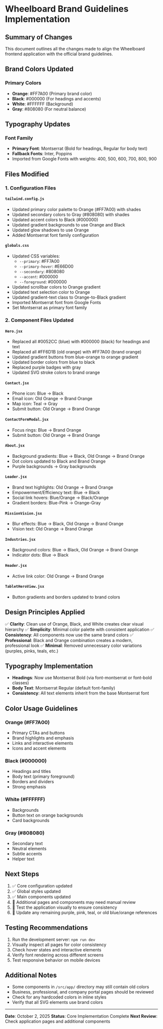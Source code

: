 # Wheelboard Brand Guidelines Implementation

## Summary of Changes

This document outlines all the changes made to align the Wheelboard frontend application with the official brand guidelines.

## Brand Colors Updated

### Primary Colors

- **Orange**: #FF7A00 (Primary brand color)
- **Black**: #000000 (For headings and accents)
- **White**: #FFFFFF (Background)
- **Gray**: #808080 (For neutral balance)

## Typography Updates

### Font Family

- **Primary Font**: Montserrat (Bold for headings, Regular for body text)
- **Fallback Fonts**: Inter, Poppins
- Imported from Google Fonts with weights: 400, 500, 600, 700, 800, 900

## Files Modified

### 1. Configuration Files

#### `tailwind.config.js`

- Updated primary color palette to Orange (#FF7A00) with shades
- Updated secondary colors to Gray (#808080) with shades
- Updated accent colors to Black (#000000)
- Updated gradient backgrounds to use Orange and Black
- Updated glow shadows to use Orange
- Added Montserrat font family configuration

#### `globals.css`

- Updated CSS variables:
  - `--primary`: #FF7A00
  - `--primary-hover`: #E66D00
  - `--secondary`: #808080
  - `--accent`: #000000
  - `--foreground`: #000000
- Updated scrollbar colors to Orange gradient
- Updated text selection color to Orange
- Updated gradient-text class to Orange-to-Black gradient
- Imported Montserrat font from Google Fonts
- Set Montserrat as primary font family

### 2. Component Files Updated

#### `Hero.jsx`

- Replaced all #0052CC (blue) with #000000 (black) for headings and text
- Replaced all #FF6D1B (old orange) with #FF7A00 (brand orange)
- Updated gradient buttons from blue-orange to orange gradient
- Updated border colors from blue to black
- Replaced purple badges with gray
- Updated SVG stroke colors to brand orange

#### `Contact.jsx`

- Phone icon: Blue → Black
- Email icon: Old Orange → Brand Orange
- Map icon: Teal → Gray
- Submit button: Old Orange → Brand Orange

#### `ContactFormModal.jsx`

- Focus rings: Blue → Brand Orange
- Submit button: Old Orange → Brand Orange

#### `About.jsx`

- Background gradients: Blue → Black, Old Orange → Brand Orange
- Dot colors updated to Black and Brand Orange
- Purple backgrounds → Gray backgrounds

#### `Leader.jsx`

- Brand text highlights: Old Orange → Brand Orange
- Empowerment/Efficiency text: Blue → Black
- Social link hovers: Blue/Orange → Black/Orange
- Gradient borders: Blue-Pink → Orange-Gray

#### `MissionVision.jsx`

- Blur effects: Blue → Black, Old Orange → Brand Orange
- Vision text: Old Orange → Brand Orange

#### `Industries.jsx`

- Background colors: Blue → Black, Old Orange → Brand Orange
- Indicator dots: Blue → Black

#### `Header.jsx`

- Active link color: Old Orange → Brand Orange

#### `TabletHeroView.jsx`

- Button gradients and borders updated to brand colors

## Design Principles Applied

✅ **Clarity**: Clean use of Orange, Black, and White creates clear visual hierarchy
✅ **Simplicity**: Minimal color palette with consistent application
✅ **Consistency**: All components now use the same brand colors
✅ **Professional**: Black and Orange combination creates a modern, professional look
✅ **Minimal**: Removed unnecessary color variations (purples, pinks, teals, etc.)

## Typography Implementation

- **Headings**: Now use Montserrat Bold (via font-montserrat or font-bold classes)
- **Body Text**: Montserrat Regular (default font-family)
- **Consistency**: All text elements inherit from the base Montserrat font

## Color Usage Guidelines

### Orange (#FF7A00)

- Primary CTAs and buttons
- Brand highlights and emphasis
- Links and interactive elements
- Icons and accent elements

### Black (#000000)

- Headings and titles
- Body text (primary foreground)
- Borders and dividers
- Strong emphasis

### White (#FFFFFF)

- Backgrounds
- Button text on orange backgrounds
- Card backgrounds

### Gray (#808080)

- Secondary text
- Neutral elements
- Subtle accents
- Helper text

## Next Steps

1. ✅ Core configuration updated
2. ✅ Global styles updated
3. ✅ Main components updated
4. 🔄 Additional pages and components may need manual review
5. 🔄 Test the application visually to ensure consistency
6. 🔄 Update any remaining purple, pink, teal, or old blue/orange references

## Testing Recommendations

1. Run the development server: `npm run dev`
2. Visually inspect all pages for color consistency
3. Check hover states and interactive elements
4. Verify font rendering across different screens
5. Test responsive behavior on mobile devices

## Additional Notes

- Some components in `/src/app/` directory may still contain old colors
- Business, professional, and company portal pages should be reviewed
- Check for any hardcoded colors in inline styles
- Verify that all SVG elements use brand colors

---

**Date**: October 2, 2025
**Status**: Core Implementation Complete
**Next Review**: Check application pages and additional components

